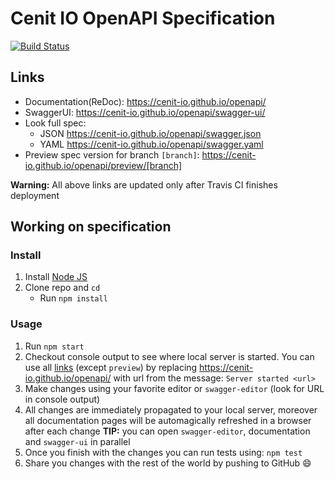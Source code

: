 # Cenit IO OpenAPI Specification
[![Build Status](https://travis-ci.org/cenit-io/openapi.svg?branch=master)](https://travis-ci.org/cenit-io/openapi)

## Links

- Documentation(ReDoc): https://cenit-io.github.io/openapi/
- SwaggerUI: https://cenit-io.github.io/openapi/swagger-ui/
- Look full spec:
    + JSON https://cenit-io.github.io/openapi/swagger.json
    + YAML https://cenit-io.github.io/openapi/swagger.yaml
- Preview spec version for branch `[branch]`: https://cenit-io.github.io/openapi/preview/[branch]

**Warning:** All above links are updated only after Travis CI finishes deployment

## Working on specification
### Install

1. Install [Node JS](https://nodejs.org/)
2. Clone repo and `cd`
    + Run `npm install`

### Usage

1. Run `npm start`
2. Checkout console output to see where local server is started. You can use all [links](#links) (except `preview`) by replacing https://cenit-io.github.io/openapi/ with url from the message: `Server started <url>`
3. Make changes using your favorite editor or `swagger-editor` (look for URL in console output)
4. All changes are immediately propagated to your local server, moreover all documentation pages will be automagically refreshed in a browser after each change
**TIP:** you can open `swagger-editor`, documentation and `swagger-ui` in parallel
5. Once you finish with the changes you can run tests using: `npm test`
6. Share you changes with the rest of the world by pushing to GitHub :smile:
